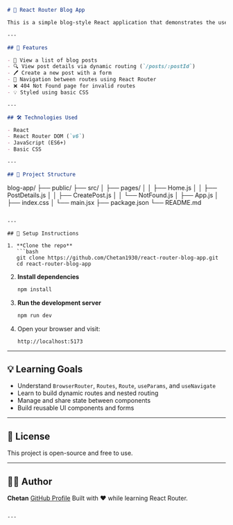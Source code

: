 ```markdown
# 📝 React Router Blog App

This is a simple blog-style React application that demonstrates the use of **react-router-dom** including **dynamic route parameters**. It's a great beginner-to-intermediate level project to learn client-side routing in React.

---

## 🚀 Features

- 📄 View a list of blog posts  
- 🔍 View post details via dynamic routing (`/posts/:postId`)  
- 🖊️ Create a new post with a form  
- 🔁 Navigation between routes using React Router  
- ❌ 404 Not Found page for invalid routes  
- 💡 Styled using basic CSS  

---

## 🛠️ Technologies Used

- React  
- React Router DOM (`v6`)  
- JavaScript (ES6+)  
- Basic CSS  

---

## 📁 Project Structure

```

blog-app/
├── public/
├── src/
│   ├── pages/
│   │   ├── Home.js
│   │   ├── PostDetails.js
│   │   ├── CreatePost.js
│   │   └── NotFound.js
│   ├── App.js
│   ├── index.css
│   └── main.jsx
├── package.json
└── README.md

````

---

## 🔧 Setup Instructions

1. **Clone the repo**
   ```bash
   git clone https://github.com/Chetan1930/react-router-blog-app.git
   cd react-router-blog-app
````

2. **Install dependencies**

   ```bash
   npm install
   ```

3. **Run the development server**

   ```bash
   npm run dev
   ```

4. Open your browser and visit:

   ```
   http://localhost:5173
   ```

---

## 💡 Learning Goals

* Understand `BrowserRouter`, `Routes`, `Route`, `useParams`, and `useNavigate`
* Learn to build dynamic routes and nested routing
* Manage and share state between components
* Build reusable UI components and forms

---

## 📄 License

This project is open-source and free to use.

---

## 🙋‍♂️ Author

**Chetan**
[GitHub Profile](https://github.com/Chetan1930)
Built with ❤️ while learning React Router.

```

---
